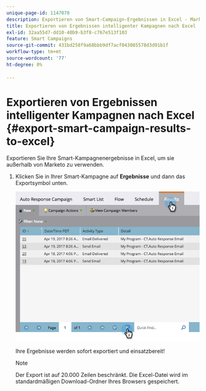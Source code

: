 ```yaml
---
unique-page-id: 1147070
description: Exportieren von Smart-Campaign-Ergebnissen in Excel - Marketo-Dokumente - Produktdokumentation
title: Exportieren von Ergebnissen intelligenter Kampagnen nach Excel
exl-id: 32aa55d7-dd10-40b9-b3f8-c767e513f103
feature: Smart Campaigns
source-git-commit: 431bd258f9a68bbb9df7acf043085578d3d91b1f
workflow-type: tm+mt
source-wordcount: '77'
ht-degree: 0%

---
```


# Exportieren von Ergebnissen intelligenter Kampagnen nach Excel {#export-smart-campaign-results-to-excel}

Exportieren Sie Ihre Smart-Kampagnenergebnisse in Excel, um sie außerhalb von Marketo zu verwenden.

1. Klicken Sie in Ihrer Smart-Kampagne auf **Ergebnisse** und dann das Exportsymbol unten.

   ![](assets/exportexcel-hands.png)

   Ihre Ergebnisse werden sofort exportiert und einsatzbereit!

   >[!NOTE]
   >
   >Der Export ist auf 20.000 Zeilen beschränkt. Die Excel-Datei wird im standardmäßigen Download-Ordner Ihres Browsers gespeichert.

